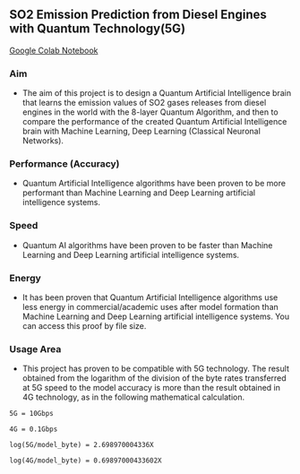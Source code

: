## SO2 Emission Prediction from Diesel Engines with Quantum Technology(5G)

[Google Colab Notebook](https://colab.research.google.com/drive/1UAdJ-m9DFWlQWKnJNuyeRWmYexa1XjAJ?authuser=1#scrollTo=6_8QhUtul4SX)

### Aim 

- The aim of this project is to design a Quantum Artificial Intelligence brain that learns the emission values of SO2 gases releases from diesel engines in the world with the 8-layer Quantum Algorithm, and then to compare the performance of the created Quantum Artificial Intelligence brain with Machine Learning, Deep Learning (Classical Neuronal Networks).

### Performance (Accuracy)

- Quantum Artificial Intelligence algorithms have been proven to be more performant than Machine Learning and Deep Learning artificial intelligence systems.

### Speed

- Quantum AI algorithms have been proven to be faster than Machine Learning and Deep Learning artificial intelligence systems.

### Energy

- It has been proven that Quantum Artificial Intelligence algorithms use less energy in commercial/academic uses after model formation than Machine Learning and Deep Learning artificial intelligence systems. You can access this proof by file size.

### Usage Area

- This project has proven to be compatible with 5G technology. The result obtained from the logarithm of the division of the byte rates transferred at 5G speed to the model accuracy is more than the result obtained in 4G technology, as in the following mathematical calculation.

```
5G = 10Gbps

4G = 0.1Gbps

log(5G/model_byte) = 2.698970004336X

log(4G/model_byte) = 0.69897000433602X
```

